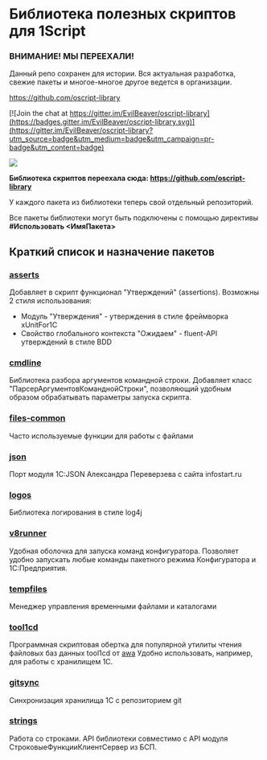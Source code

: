 # Библиотека полезных скриптов для 1Script

### ВНИМАНИЕ! МЫ ПЕРЕЕХАЛИ!
Данный репо сохранен для истории. Вся актуальная разработка, свежие пакеты и многое-многое другое ведется в организации.

https://github.com/oscript-library

[![Join the chat at https://gitter.im/EvilBeaver/oscript-library](https://badges.gitter.im/EvilBeaver/oscript-library.svg)](https://gitter.im/EvilBeaver/oscript-library?utm_source=badge&utm_medium=badge&utm_campaign=pr-badge&utm_content=badge)

<a href="https://zenhub.io"><img src="https://raw.githubusercontent.com/ZenHubIO/support/master/zenhub-badge.png"></a>

**Библиотека скриптов переехала сюда: https://github.com/oscript-library**

У каждого пакета из библиотеки теперь свой отдельный репозиторий.

Все пакеты библиотеки могут быть подключены с помощью директивы **#Использовать <ИмяПакета>**

## Краткий список и назначение пакетов

### [asserts](https://github.com/oscript-library/asserts)

Добавляет в скрипт функционал "Утверждений" (assertions). Возможны 2 стиля использования:

* Модуль "Утверждения" - утверждения в стиле фреймворка xUnitFor1C
* Свойство глобального контекста "Ожидаем" - fluent-API утверждений в стиле BDD

### [cmdline](https://github.com/oscript-library/cmdline)

Библиотека разбора аргументов командной строки. Добавляет класс "ПарсерАргументовКоманднойСтроки", позволяющий удобным образом обрабатывать параметры запуска скрипта.

### [files-common](https://github.com/oscript-library/files-common)

Часто используемые функции для работы с файлами

### [json](https://github.com/oscript-library/json)

Порт модуля 1С:JSON Александра Переверзева с сайта infostart.ru

### [logos](https://github.com/oscript-library/logos)

Библиотека логирования в стиле log4j

### [v8runner](https://github.com/oscript-library/v8runner)

Удобная оболочка для запуска команд конфигуратора. Позволяет удобно запускать любые команды пакетного режима Конфигуратора и 1С:Предприятия.

### [tempfiles](https://github.com/oscript-library/tempfiles)

Менеджер управления временными файлами и каталогами

### [tool1cd](https://github.com/oscript-library/tool1cd)

Программная скриптовая обертка для популярной утилиты чтения файловых баз данных tool1cd от [awa](http://infostart.ru/profile/13819/) Удобно использовать, например, для работы с хранилищем 1С.

### [gitsync](https://github.com/oscript-library/gitsync)

Синхронизация хранилища 1С с репозиторием git

### [strings](https://github.com/oscript-library/strings)

Работа со строками. API библиотеки совместимо с API модуля СтроковыеФункцииКлиентСервер из БСП.
